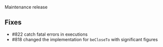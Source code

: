 Maintenance release

## Fixes

 * #822 catch fatal errors in executions
 * #818 changed the implementation for `beCloseTo` with significant figures
